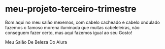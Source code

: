 # meu-projeto-terceiro-trimestre
<!DOCTYPE html>
<html lang="en">
<head>
    <meta charset="UTF-8">
    <meta name="viewport" content="width=device-width, initial-scale=1.0">
    <title>Document</title>
</head>
<body>
    
</body>
</html><!DOCTYPE html>
<html lang="pt-br">
<head>
    <meta charset="UTF-8">
    <meta name="viewport" content="width=device-width, initial-scale=1.0">
    <title>Flashcard</title>
</head>
<body>
    
</body> Bom aqui no meu salão mexemos, com cabelo cacheado e cabelo ondulado
 fazemos o famoso morena iluminada que muitas cabeleleiras, não conseguem fazer certo, mas aqui fazemos igual ao seu Gosto!<body>
    <main>
    </main>
    <footer>
        <p> Meu Salão De Beleza Do Alura</p>
    </footer>
</body>
</html>

